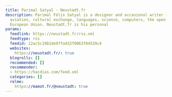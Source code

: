 ```yaml
---
title: Parimal Satyal - Neustadt.fr
description: Parimal Félix Satyal is a designer and occasional writer interested in
  aviation, cultural exchange, languages, science, computers, the open web and the
  European Union. Neustadt.fr is his personal
params:
  feedlink: https://neustadt.fr/rss.xml
  feedtype: rss
  feedid: 12ac5c19b1de9ffa432f0063f84539c4
  websites:
    https://neustadt.fr/: true
  blogrolls: []
  recommended: []
  recommender:
  - https://hacdias.com/feed.xml
  categories: []
  relme:
    https://mamot.fr/@neustadt: true
---
```


